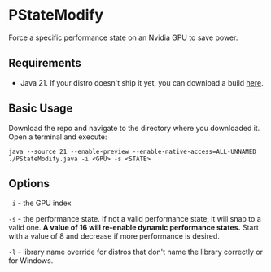 # PStateModify

Force a specific performance state on an Nvidia GPU to save power.

## Requirements

* Java 21. If your distro doesn't ship it yet, you can download a build [here](https://jdk.java.net/21/).

## Basic Usage

Download the repo and navigate to the directory where you downloaded it. Open a terminal and execute:

`java --source 21 --enable-preview --enable-native-access=ALL-UNNAMED ./PStateModify.java -i <GPU> -s <STATE>`

 ## Options
 
 `-i` - the GPU index
 
 `-s` - the performance state. If not a valid performance state, it will snap to a valid one. **A value of 16 will re-enable dynamic performance states.** Start with a value of 8 and decrease if more performance is desired.
 
 `-l` - library name override for distros that don't name the library correctly or for Windows.